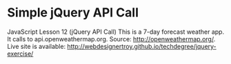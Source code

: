 # Simple jQuery API Call
JavaScript Lesson 12 (jQuery API Call)  This is a 7-day forecast weather app.  It calls to api.openweathermap.org. Source: http://openweathermap.org/. Live site is available: http://webdesignertroy.github.io/techdegree/jquery-exercise/
